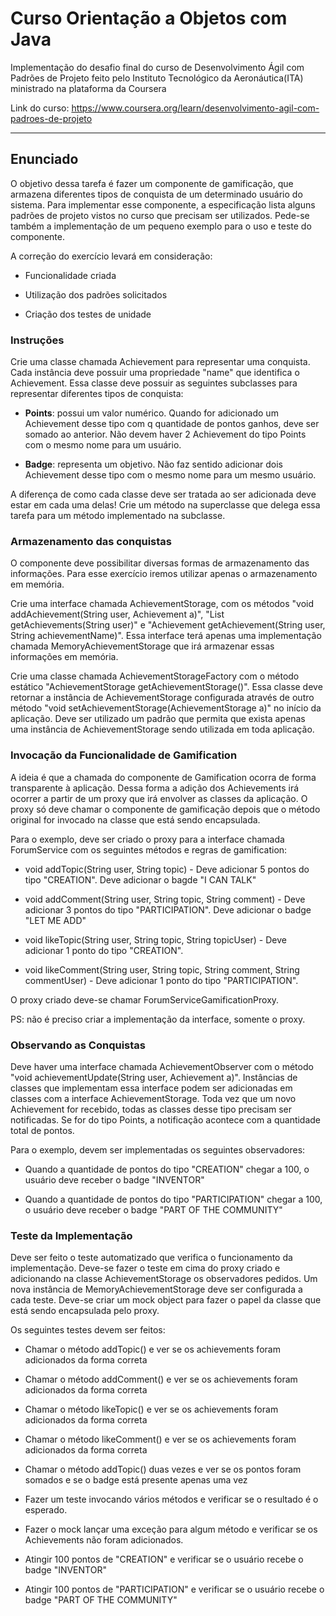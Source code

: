 
# Curso Orientação a Objetos com Java

Implementação do desafio final do curso de Desenvolvimento Ágil com Padrões de Projeto feito pelo Instituto Tecnológico da Aeronáutica(ITA) ministrado na plataforma da Coursera

Link do curso: https://www.coursera.org/learn/desenvolvimento-agil-com-padroes-de-projeto

---

## Enunciado

O objetivo dessa tarefa é fazer um componente de gamificação, que armazena diferentes tipos de conquista de um determinado usuário do sistema. Para implementar esse componente, a especificação lista alguns padrões de projeto vistos no curso que precisam ser utilizados. Pede-se também a implementação de um pequeno exemplo para o uso e teste do componente.

A correção do exercício levará em consideração:

- Funcionalidade criada

- Utilização dos padrões solicitados

- Criação dos testes de unidade

### Instruções

Crie uma classe chamada Achievement para representar uma conquista. Cada instância deve possuir uma propriedade "name" que identifica o Achievement. Essa classe deve possuir as seguintes subclasses para representar diferentes tipos de conquista:

- **Points**: possui um valor numérico. Quando for adicionado um Achievement desse tipo com q quantidade de pontos ganhos, deve ser somado ao anterior. Não devem haver 2 Achievement do tipo Points com o mesmo nome para um usuário.

- **Badge**: representa um objetivo. Não faz sentido adicionar dois Achievement desse tipo com o mesmo nome para um mesmo usuário.

A diferença de como cada classe deve ser tratada ao ser adicionada deve estar em cada uma delas! Crie um método na superclasse que delega essa tarefa para um método implementado na subclasse.

### Armazenamento das conquistas

O componente deve possibilitar diversas formas de armazenamento das informações. Para esse exercício iremos utilizar apenas o armazenamento em memória. 

Crie uma interface chamada AchievementStorage, com os métodos "void addAchievement(String user, Achievement a)", "List<Achievement> getAchievements(String user)" e "Achievement getAchievement(String user, String achievementName)". Essa interface terá apenas uma implementação chamada MemoryAchievementStorage que irá armazenar essas informações em memória.

Crie uma classe chamada AchievementStorageFactory com o método estático "AchievementStorage getAchievementStorage()". Essa classe deve retornar a instância de AchievementStorage configurada através de outro método "void setAchievementStorage(AchievementStorage a)" no início da aplicação. Deve ser utilizado um padrão que permita que exista apenas uma instância de AchievementStorage sendo utilizada em toda aplicação.

### Invocação da Funcionalidade de Gamification

A ideia é que a chamada do componente de Gamification ocorra de forma transparente à aplicação. Dessa forma a adição dos Achievements irá ocorrer a partir de um proxy que irá envolver as classes da aplicação. O proxy só deve chamar o componente de gamificação depois que o método original for invocado na classe que está sendo encapsulada.

Para o exemplo, deve ser criado o proxy para a interface chamada ForumService com os seguintes métodos e regras de gamification:

- void addTopic(String user, String topic) - Deve adicionar 5 pontos do tipo "CREATION". Deve adicionar o bagde "I CAN TALK"

- void addComment(String user, String topic, String comment) - Deve adicionar 3 pontos do tipo "PARTICIPATION". Deve adicionar o badge "LET ME ADD"

- void likeTopic(String user, String topic, String topicUser) - Deve adicionar 1 ponto do tipo "CREATION".

- void likeComment(String user, String topic, String comment, String commentUser) - Deve adicionar 1 ponto do tipo "PARTICIPATION".

O proxy criado deve-se chamar ForumServiceGamificationProxy.

PS: não é preciso criar a implementação da interface, somente o proxy.

### Observando as Conquistas

Deve haver uma interface chamada AchievementObserver com o método "void achievementUpdate(String user, Achievement a)". Instâncias de classes que implementam essa interface podem ser adicionadas em classes com a interface AchievementStorage. Toda vez que um novo Achievement for recebido, todas as classes desse tipo precisam ser notificadas. Se for do tipo Points, a notificação acontece com a quantidade total de pontos.

Para o exemplo, devem ser implementadas os seguintes observadores:

- Quando a quantidade de pontos do tipo "CREATION" chegar a 100, o usuário deve receber o badge "INVENTOR"

- Quando a quantidade de pontos do tipo "PARTICIPATION" chegar a 100, o usuário deve receber o badge "PART OF THE COMMUNITY"



### Teste da Implementação

Deve ser feito o teste automatizado que verifica o funcionamento da implementação. Deve-se fazer o teste em cima do proxy criado e adicionando na classe AchievementStorage os observadores pedidos. Um nova instância de MemoryAchievementStorage deve ser configurada a cada teste. Deve-se criar um mock object para fazer o papel da classe que está sendo encapsulada pelo proxy.

Os seguintes testes devem ser feitos:

- Chamar o método addTopic() e ver se os achievements foram adicionados da forma correta

- Chamar o método addComment() e ver se os achievements foram adicionados da forma correta

- Chamar o método likeTopic() e ver se os achievements foram adicionados da forma correta

- Chamar o método likeComment() e ver se os achievements foram adicionados da forma correta

- Chamar o método addTopic() duas vezes e ver se os pontos foram somados e se o badge está presente apenas uma vez

- Fazer um teste invocando vários métodos e verificar se o resultado é o esperado.

- Fazer o mock lançar uma exceção para algum método e verificar se os Achievements não foram adicionados.

- Atingir 100 pontos de "CREATION" e verificar se o usuário recebe o badge "INVENTOR"

- Atingir 100 pontos de "PARTICIPATION" e verificar se o usuário recebe o badge "PART OF THE COMMUNITY"

